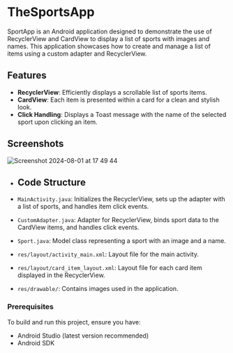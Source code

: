 # TheSportsApp
 SportApp is an Android application designed to demonstrate the use of RecyclerView and CardView to display a list of sports with images and names. This application showcases how to create and manage a list of items using a custom adapter and RecyclerView.

## Features

- **RecyclerView**: Efficiently displays a scrollable list of sports items.
- **CardView**: Each item is presented within a card for a clean and stylish look.
- **Click Handling**: Displays a Toast message with the name of the selected sport upon clicking an item.

## Screenshots


  ![Screenshot 2024-08-01 at 17 49 44](https://github.com/user-attachments/assets/a8f19714-db39-415f-8aca-e5e567260252)


- ## Code Structure

- `MainActivity.java`: Initializes the RecyclerView, sets up the adapter with a list of sports, and handles item click events.
- `CustomAdapter.java`: Adapter for RecyclerView, binds sport data to the CardView items, and handles click events.
- `Sport.java`: Model class representing a sport with an image and a name.
- `res/layout/activity_main.xml`: Layout file for the main activity.
- `res/layout/card_item_layout.xml`: Layout file for each card item displayed in the RecyclerView.
- `res/drawable/`: Contains images used in the application.



### Prerequisites

To build and run this project, ensure you have:
- Android Studio (latest version recommended)
- Android SDK

